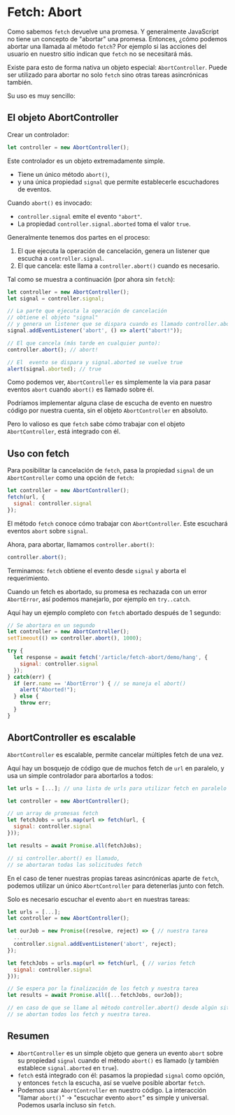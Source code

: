 
# Fetch: Abort

Como sabemos `fetch` devuelve una promesa. Y generalmente JavaScript no tiene un concepto de "abortar" una promesa. Entonces, ¿cómo podemos abortar una llamada al método `fetch`? Por ejemplo si las acciones del usuario en nuestro sitio indican que `fetch` no se necesitará más.

Existe para esto de forma nativa un objeto especial: `AbortController`. Puede ser utilizado para abortar no solo `fetch` sino otras tareas asincrónicas también.

Su uso es muy sencillo:

## El objeto AbortController

Crear un controlador:

```js
let controller = new AbortController();
```

Este controlador es un objeto extremadamente simple.

- Tiene un único método `abort()`,
- y una única propiedad `signal` que permite establecerle escuchadores de eventos.

Cuando `abort()` es invocado:
- `controller.signal` emite el evento `"abort"`.
- La propiedad `controller.signal.aborted` toma el valor `true`.

Generalmente tenemos dos partes en el proceso: 
1. El que ejecuta la operación de cancelación, genera un listener que escucha a `controller.signal`.
2. El que cancela: este llama a `controller.abort()` cuando es necesario.

Tal como se muestra a continuación (por ahora sin `fetch`):

```js run
let controller = new AbortController();
let signal = controller.signal;

// La parte que ejecuta la operación de cancelación 
// obtiene el objeto "signal"
// y genera un listener que se dispara cuando es llamado controller.abort()
signal.addEventListener('abort', () => alert("abort!"));

// El que cancela (más tarde en cualquier punto):
controller.abort(); // abort!

// El  evento se dispara y signal.aborted se vuelve true
alert(signal.aborted); // true
```

Como podemos ver, `AbortController` es simplemente la via para pasar eventos `abort` cuando `abort()` es llamado sobre él.

Podríamos implementar alguna clase de escucha de evento en nuestro código por nuestra cuenta, sin el objeto `AbortController` en absoluto.

Pero lo valioso es que `fetch` sabe cómo trabajar con el objeto `AbortController`, está integrado con él. 

## Uso con fetch

Para posibilitar la cancelación de `fetch`, pasa la propiedad `signal` de un `AbortController` como una opción de `fetch`:

```js
let controller = new AbortController();
fetch(url, {
  signal: controller.signal
});
```

El método `fetch` conoce cómo trabajar con `AbortController`. Este escuchará eventos `abort` sobre `signal`.

Ahora, para abortar, llamamos `controller.abort()`:

```js
controller.abort();
```

Terminamos: `fetch` obtiene el evento desde `signal` y aborta el requerimiento.

Cuando un fetch es abortado, su promesa es rechazada con un error `AbortError`, así podemos manejarlo, por ejemplo en `try..catch`.

Aquí hay un ejemplo completo con `fetch` abortado después de 1 segundo:

```js run async
// Se abortara en un segundo
let controller = new AbortController();
setTimeout(() => controller.abort(), 1000);

try {
  let response = await fetch('/article/fetch-abort/demo/hang', {
    signal: controller.signal
  });
} catch(err) {
  if (err.name == 'AbortError') { // se maneja el abort()
    alert("Aborted!");
  } else {
    throw err;
  }
}
```

## AbortController es escalable

`AbortController` es escalable, permite cancelar múltiples fetch de una vez.

Aquí hay un bosquejo de código que de muchos fetch de `url` en paralelo, y usa un simple controlador para abortarlos a todos:

```js
let urls = [...]; // una lista de urls para utilizar fetch en paralelo

let controller = new AbortController();

// un array de promesas fetch
let fetchJobs = urls.map(url => fetch(url, {
  signal: controller.signal
}));

let results = await Promise.all(fetchJobs);

// si controller.abort() es llamado,
// se abortaran todas las solicitudes fetch
```

En el caso de tener nuestras propias tareas asincrónicas aparte de `fetch`, podemos utilizar un único `AbortController` para detenerlas junto con fetch.

Solo es necesario escuchar el evento `abort` en nuestras tareas:

```js
let urls = [...];
let controller = new AbortController();

let ourJob = new Promise((resolve, reject) => { // nuestra tarea
  ...
  controller.signal.addEventListener('abort', reject);
});

let fetchJobs = urls.map(url => fetch(url, { // varios fetch
  signal: controller.signal
}));

// Se espera por la finalización de los fetch y nuestra tarea
let results = await Promise.all([...fetchJobs, ourJob]);

// en caso de que se llame al método controller.abort() desde algún sitio,
// se abortan todos los fetch y nuestra tarea.
```

## Resumen

- `AbortController` es un simple objeto que genera un evento `abort` sobre su propiedad `signal` cuando el método `abort()` es llamado (y también establece `signal.aborted` en `true`).
- `fetch` está integrado con él: pasamos la propiedad `signal` como opción, y entonces `fetch` la escucha, así se vuelve posible abortar `fetch`.
- Podemos usar `AbortController` en nuestro código. La interacción "llamar `abort()`" -> "escuchar evento `abort`" es simple y universal. Podemos usarla incluso sin `fetch`.
